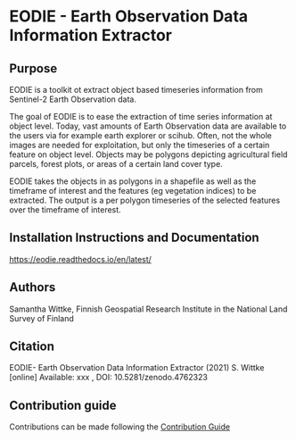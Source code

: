# EODIE - Earth Observation Data Information Extractor 

## Purpose 

EODIE is a toolkit ot extract object based timeseries information from Sentinel-2 Earth Observation data.

The goal of EODIE is to ease the extraction of time series information at object level. Today, vast amounts of 
Earth Observation data are available to the users via for example earth explorer or scihub. Often, not the whole images 
are needed for exploitation, but only the timeseries of a certain feature on object level. Objects may be polygons depicting 
agricultural field parcels, forest plots, or areas of a certain land cover type.

EODIE takes the objects in as polygons in a shapefile as well as the timeframe of interest and the features (eg vegetation indices) 
to be extracted. The output is a per polygon timeseries of the selected features over the timeframe of interest.

## Installation Instructions and Documentation

https://eodie.readthedocs.io/en/latest/

## Authors 

Samantha Wittke, Finnish Geospatial Research Institute in the National Land Survey of Finland

## Citation 

EODIE- Earth Observation Data Information Extractor (2021) S. Wittke [online] Available: xxx , DOI: 10.5281/zenodo.4762323

## Contribution guide 

Contributions can be made following the [Contribution Guide](http://www.contribution-guide.org/) 


